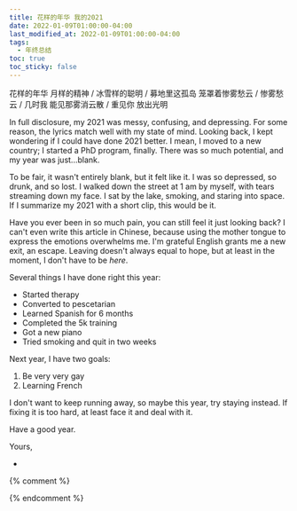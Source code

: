 ```yaml
---
title: 花样的年华 我的2021
date: 2022-01-09T01:00:00-04:00
last_modified_at: 2022-01-09T01:00:00-04:00
tags:
  - 年终总结
toc: true
toc_sticky: false
---
```


花样的年华 月样的精神 / 冰雪样的聪明 /
募地里这孤岛 笼罩着惨雾愁云 / 惨雾愁云 /
几时我 能见那雾消云散 / 重见你 放出光明

<!--more-->

In full disclosure, my 2021 was messy, confusing, and depressing. For some reason, the lyrics match well with my state of mind. Looking back, I kept wondering if I could have done 2021 better. I mean, I moved to a new country; I started a PhD program, finally. There was so much potential, and my year was just...blank.

To be fair, it wasn't entirely blank, but it felt like it. I was so depressed, so drunk, and so lost. I walked down the street at 1 am by myself, with tears streaming down my face. I sat by the lake, smoking, and staring into space. If I summarize my 2021 with a short clip, this would be it.

Have you ever been in so much pain, you can still feel it just looking back? I can't even write this article in Chinese, because using the mother tongue to express the emotions overwhelms me. I'm grateful English grants me a new exit, an escape. Leaving doesn't always equal to hope, but at least in the moment, I don't have to be *here*.

Several things I have done right this year:
- Started therapy
- Converted to pescetarian
- Learned Spanish for 6 months
- Completed the 5k training
- Got a new piano
- Tried smoking and quit in two weeks

Next year, I have two goals:
1. Be very very gay
2. Learning French

I don't want to keep running away, so maybe this year, try staying instead. If fixing it is too hard, at least face it and deal with it. 

Have a good year.

Yours,

-


{% comment %}

{% endcomment %}
